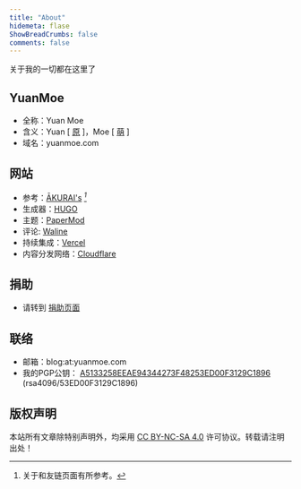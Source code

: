 ```yaml
---
title: "About"
hidemeta: flase
ShowBreadCrumbs: false
comments: false
---
```

关于我的一切都在这里了

## YuanMoe
* 全称：Yuan Moe
* 含义：Yuan [ [原](https://baike.baidu.com/item/原) ]，Moe [ [萌](https://baike.baidu.com/item/moe) ]
* 域名：yuanmoe.com

## 网站

* 参考：[ĀKURAI's](https://404gle.cn/) <cite>[^1]</cite>
* 生成器：[HUGO](https://gohugo.io/)
* 主题：[PaperMod](https://adityatelange.github.io/hugo-PaperMod)
* 评论: [Waline](https://waline.js.org/)
* 持续集成：[Vercel](https://vercel.com/)
* 内容分发网络：[Cloudflare](https://cloudflare.com/)

## 捐助

* 请转到 [捐助页面](/coffee/)

## 联络

* 邮箱：blog:at:yuanmoe.com
* 我的PGP公钥：  [A5133258EEAE94344273F48253ED00F3129C1896](/YuanHao_0x129C1896_public.txt) (rsa4096/53ED00F3129C1896)

## 版权声明

本站所有文章除特别声明外，均采用 <a href="https://creativecommons.org/licenses/by-nc-sa/4.0/" target="_blank" rel="noopener noreferrer me">CC BY-NC-SA 4.0</a> 许可协议。转载请注明出处！



[^1]: 关于和友链页面有所参考。

